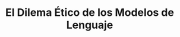 ---
title: 'El Dilema Ético de los Modelos de Lenguaje'
description: '¿Quién es el responsable de los sesgos en la IA? Exploramos los desafíos éticos que enfrentamos al desarrollar modelos cada vez más potentes.'
pubDate: 2025-06-04
heroImage: '/src/assets/images/blog/hero/01.jpg' # You can reuse an image for now
imageAlt: 'Una balanza de la justicia con un cerebro de IA en un platillo'
tags: ["Ética", "Reflexión", "IA"] 
readingTime: 22
---